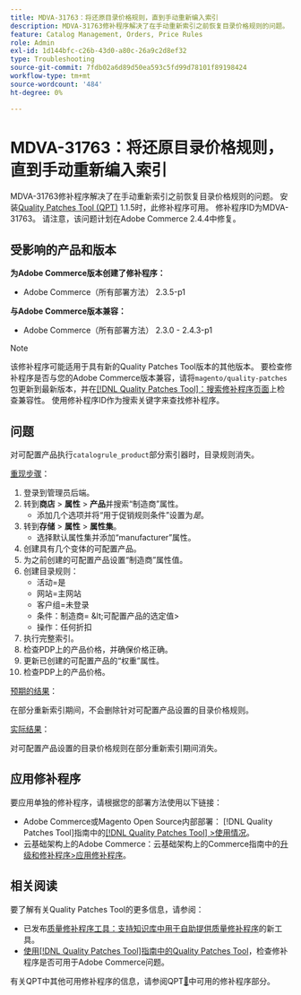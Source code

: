 ```yaml
---
title: MDVA-31763：将还原目录价格规则，直到手动重新编入索引
description: MDVA-31763修补程序解决了在手动重新索引之前恢复目录价格规则的问题。 安装[Quality Patches Tool (QPT)](https://experienceleague.adobe.com/en/docs/commerce-operations/tools/quality-patches-tool/quality-patches-tool-to-self-serve-quality-patches) 1.1.5后，即可使用此修补程序。 修补程序ID为MDVA-31763。 请注意，该问题计划在Adobe Commerce 2.4.4中修复。
feature: Catalog Management, Orders, Price Rules
role: Admin
exl-id: 1d144bfc-c26b-43d0-a80c-26a9c2d8ef32
type: Troubleshooting
source-git-commit: 7fdb02a6d89d50ea593c5fd99d78101f89198424
workflow-type: tm+mt
source-wordcount: '484'
ht-degree: 0%

---
```


# MDVA-31763：将还原目录价格规则，直到手动重新编入索引

MDVA-31763修补程序解决了在手动重新索引之前恢复目录价格规则的问题。 安装[Quality Patches Tool (QPT)](https://experienceleague.adobe.com/en/docs/commerce-operations/tools/quality-patches-tool/quality-patches-tool-to-self-serve-quality-patches) 1.1.5时，此修补程序可用。 修补程序ID为MDVA-31763。 请注意，该问题计划在Adobe Commerce 2.4.4中修复。

## 受影响的产品和版本

**为Adobe Commerce版本创建了修补程序：**

* Adobe Commerce（所有部署方法） 2.3.5-p1

**与Adobe Commerce版本兼容：**

* Adobe Commerce（所有部署方法） 2.3.0 - 2.4.3-p1

>[!NOTE]
>
>该修补程序可能适用于具有新的Quality Patches Tool版本的其他版本。 要检查修补程序是否与您的Adobe Commerce版本兼容，请将`magento/quality-patches`包更新到最新版本，并在[[!DNL Quality Patches Tool]：搜索修补程序页面](https://experienceleague.adobe.com/en/docs/commerce-operations/tools/quality-patches-tool/quality-patches-tool-to-self-serve-quality-patches)上检查兼容性。 使用修补程序ID作为搜索关键字来查找修补程序。

## 问题

对可配置产品执行`catalogrule_product`部分索引器时，目录规则消失。

<u>重现步骤</u>：

1. 登录到管理员后端。
1. 转到&#x200B;**商店** > **属性** > **产品**&#x200B;并搜索“制造商”属性。
   * 添加几个选项并将“用于促销规则条件”设置为&#x200B;*是*。
1. 转到&#x200B;**存储** > **属性** > **属性集**。
   * 选择默认属性集并添加“manufacturer”属性。
1. 创建具有几个变体的可配置产品。
1. 为之前创建的可配置产品设置“制造商”属性值。
1. 创建目录规则：
   * 活动=是
   * 网站=主网站
   * 客户组=未登录
   * 条件：制造商= \&lt;可配置产品的选定值>
   * 操作：任何折扣
1. 执行完整索引。
1. 检查PDP上的产品价格，并确保价格正确。
1. 更新已创建的可配置产品的“权重”属性。
1. 检查PDP上的产品价格。

<u>预期的结果</u>：

在部分重新索引期间，不会删除针对可配置产品设置的目录价格规则。

<u>实际结果</u>：

对可配置产品设置的目录价格规则在部分重新索引期间消失。

## 应用修补程序

要应用单独的修补程序，请根据您的部署方法使用以下链接：

* Adobe Commerce或Magento Open Source内部部署： [!DNL Quality Patches Tool]指南中的[[!DNL Quality Patches Tool] >使用情况](/help/tools/quality-patches-tool/usage.md)。
* 云基础架构上的Adobe Commerce：云基础架构上的Commerce指南中的[升级和修补程序>应用修补程序](https://experienceleague.adobe.com/docs/commerce-cloud-service/user-guide/develop/upgrade/apply-patches.html)。

## 相关阅读

要了解有关Quality Patches Tool的更多信息，请参阅：

* 已发布[质量修补程序工具：支持知识库中用于自助提供质量修补程序](https://experienceleague.adobe.com/en/docs/commerce-operations/tools/quality-patches-tool/quality-patches-tool-to-self-serve-quality-patches)的新工具。
* [使用[!DNL Quality Patches Tool]指南中的Quality Patches Tool](/help/tools/quality-patches-tool/patches-available-in-qpt/check-patch-for-magento-issue-with-magento-quality-patches.md)，检查修补程序是否可用于Adobe Commerce问题。

有关QPT中其他可用修补程序的信息，请参阅QPT[&#128279;](https://support.magento.com/hc/en-us/sections/360010506631-Patches-available-in-MQP-tool-)中可用的修补程序部分。
